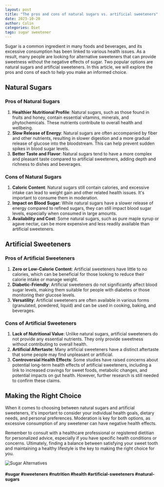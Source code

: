 ```yaml
---
layout: post
title: "The pros and cons of natural sugars vs. artificial sweeteners"
date: 2023-10-20
author: Colin
categories: Diet
tags: sugar sweetener
---
```


Sugar is a common ingredient in many foods and beverages, and its excessive consumption has been linked to various health issues. As a result, many people are looking for alternative sweeteners that can provide sweetness without the negative effects of sugar. Two popular options are natural sugars and artificial sweeteners. In this article, we will explore the pros and cons of each to help you make an informed choice.

## Natural Sugars

### Pros of Natural Sugars

1. **Healthier Nutritional Profile**: Natural sugars, such as those found in fruits and honey, contain essential vitamins, minerals, and phytochemicals. These nutrients contribute to overall health and wellbeing.
2. **Slow Release of Energy**: Natural sugars are often accompanied by fiber and other nutrients, resulting in slower digestion and a more gradual release of glucose into the bloodstream. This can help prevent sudden spikes in blood sugar levels.
3. **Better Taste and Flavor**: Natural sugars tend to have a more complex and pleasant taste compared to artificial sweeteners, adding depth and richness to dishes and beverages.

### Cons of Natural Sugars

1. **Caloric Content**: Natural sugars still contain calories, and excessive intake can lead to weight gain and other related health issues. It's important to consume them in moderation.
2. **Impact on Blood Sugar**: While natural sugars have a slower release of energy compared to refined sugars, they can still impact blood sugar levels, especially when consumed in large amounts.
3. **Availability and Cost**: Some natural sugars, such as pure maple syrup or agave nectar, can be more expensive and less readily available than artificial sweeteners.

## Artificial Sweeteners

### Pros of Artificial Sweeteners

1. **Zero or Low-Calorie Content**: Artificial sweeteners have little to no calories, which can be beneficial for those looking to reduce their calorie intake or manage weight.
2. **Diabetic-Friendly**: Artificial sweeteners do not significantly affect blood sugar levels, making them suitable for people with diabetes or those monitoring their glucose levels.
3. **Versatility**: Artificial sweeteners are often available in various forms (granulated, powdered, liquid) and can be used in cooking, baking, and beverages.

### Cons of Artificial Sweeteners

1. **Lack of Nutritional Value**: Unlike natural sugars, artificial sweeteners do not provide any essential nutrients. They only provide sweetness without contributing to overall health.
2. **Artificial Aftertaste**: Many artificial sweeteners have a distinct aftertaste that some people may find unpleasant or artificial.
3. **Controversial Health Effects**: Some studies have raised concerns about potential long-term health effects of artificial sweeteners, including a link to increased cravings for sweet foods, metabolic changes, and potential impacts on gut health. However, further research is still needed to confirm these claims.

## Making the Right Choice

When it comes to choosing between natural sugars and artificial sweeteners, it's important to consider your individual health goals, dietary needs, and personal preferences. Moderation is key for both options, as excessive consumption of any sweetener can have negative health effects.

Remember to consult with a healthcare professional or registered dietitian for personalized advice, especially if you have specific health conditions or concerns. Ultimately, finding a balance between satisfying your sweet tooth and maintaining a healthy lifestyle is the key to making the right choice for you.

![Sugar Alternatives](https://source.unsplash.com/1600x900/?sugar-alternatives)

#### #sugar #sweeteners #nutrition #health #artificial-sweeteners #natural-sugars